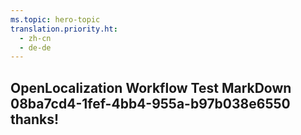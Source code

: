 ```yaml
---
ms.topic: hero-topic
translation.priority.ht: 
  - zh-cn
  - de-de
---
```

## OpenLocalization Workflow Test MarkDown 08ba7cd4-1fef-4bb4-955a-b97b038e6550 thanks!
